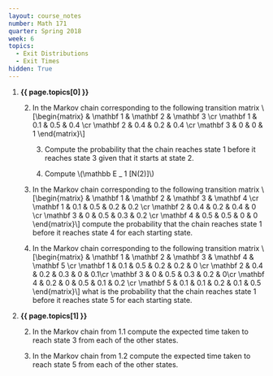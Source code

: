 ```yaml
---
layout: course_notes
number: Math 171
quarter: Spring 2018
week: 6
topics:
  - Exit Distributions
  - Exit Times
hidden: True
---
```


1. **{{ page.topics[0] }}**

    2. In the Markov chain corresponding to the following transition matrix \\[\begin{matrix} & \mathbf 1 & \mathbf 2 & \mathbf 3 \cr \mathbf 1 & 0.1 & 0.5 & 0.4 \cr \mathbf 2 & 0.4 & 0.2 & 0.4 \cr \mathbf 3 & 0 & 0 & 1 \end{matrix}\\]

        3. Compute the probability that the chain reaches state 1 before it reaches state 3 given that it starts at state 2.

        3. Compute \\(\\mathbb E \_ 1 [N(2)]\\)

    2. In the Markov chain corresponding to the following transition matrix \\[\begin{matrix} & \mathbf 1 & \mathbf 2 & \mathbf 3 & \mathbf 4 \cr \mathbf 1 & 0.1 & 0.5 & 0.2 & 0.2 \cr \mathbf 2 & 0.4 & 0.2 & 0.4 & 0 \cr \mathbf 3 & 0 & 0.5 & 0.3 & 0.2 \cr \mathbf 4 & 0.5 & 0.5 & 0 & 0 \end{matrix}\\] compute the probability that the chain reaches state 1 before it reaches state 4 for each starting state.

    2. In the Markov chain corresponding to the following transition matrix \\[\begin{matrix} & \mathbf 1 & \mathbf 2 & \mathbf 3 & \mathbf 4 & \mathbf 5 \cr \mathbf 1 & 0.1 & 0.5 & 0.2 & 0.2 & 0 \cr \mathbf 2 & 0.4 & 0.2 & 0.3 & 0 & 0.1\cr \mathbf 3 & 0 & 0.5 & 0.3 & 0.2 & 0\cr \mathbf 4 & 0.2 & 0 & 0.5 & 0.1 & 0.2 \cr \mathbf 5 & 0.1 & 0.1 & 0.2 & 0.1 & 0.5 \end{matrix}\\] what is the probability that the chain reaches state 1 before it reaches state 5 for each starting state.

1. **{{ page.topics[1] }}**

    2. In the Markov chain from 1.1 compute the expected time taken to reach state 3 from each of the other states.

    2. In the Markov chain from 1.2 compute the expected time taken to reach state 5 from each of the other states.